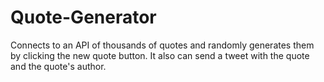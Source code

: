 # Quote-Generator
Connects to an API of thousands of quotes and randomly generates them by clicking the new quote button.
It also can send a tweet with the quote and the quote's author.
